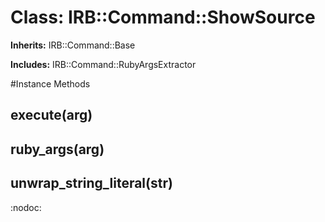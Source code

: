 # Class: IRB::Command::ShowSource
**Inherits:** IRB::Command::Base
    
**Includes:** IRB::Command::RubyArgsExtractor
  




#Instance Methods
## execute(arg) [](#method-i-execute)

## ruby_args(arg) [](#method-i-ruby_args)

## unwrap_string_literal(str) [](#method-i-unwrap_string_literal)
:nodoc:

